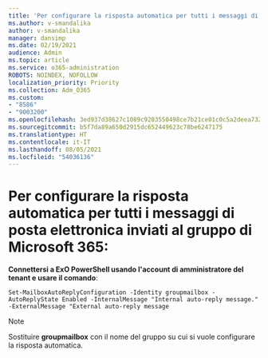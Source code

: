 ```yaml
---
title: 'Per configurare la risposta automatica per tutti i messaggi di posta elettronica inviati al gruppo di Microsoft 365:'
ms.author: v-smandalika
author: v-smandalika
manager: dansimp
ms.date: 02/19/2021
audience: Admin
ms.topic: article
ms.service: o365-administration
ROBOTS: NOINDEX, NOFOLLOW
localization_priority: Priority
ms.collection: Adm_O365
ms.custom:
- "8586"
- "9003200"
ms.openlocfilehash: 3ed937d38627c1089c9203550498ce7b21ce01c0c5a2deea7326f8057f5338d8
ms.sourcegitcommit: b5f7da89a650d2915dc652449623c78be6247175
ms.translationtype: HT
ms.contentlocale: it-IT
ms.lasthandoff: 08/05/2021
ms.locfileid: "54036136"
---
```

# <a name="to-configure-auto-reply-for-all-emails-sent-to-microsoft-365-group"></a>Per configurare la risposta automatica per tutti i messaggi di posta elettronica inviati al gruppo di Microsoft 365:

**Connettersi a ExO PowerShell usando l'account di amministratore del tenant e usare il comando**:

`Set-MailboxAutoReplyConfiguration -Identity groupmailbox -AutoReplyState Enabled -InternalMessage "Internal auto-reply message." -ExternalMessage "External auto-reply message`

> [!NOTE]
> Sostituire **groupmailbox** con il nome del gruppo su cui si vuole configurare la risposta automatica.

